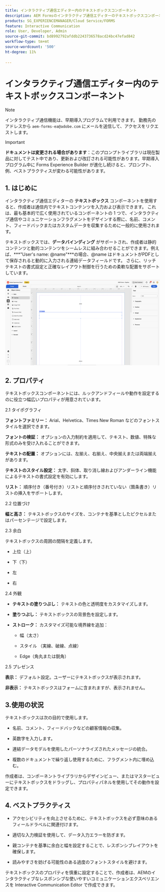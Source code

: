 ```yaml
---
title: インタラクティブ通信エディター内のテキストボックスコンポーネント
description: AEM Formsのインタラクティブ通信エディターのテキストボックスコンポーネントを使用すると、作成者は通信内でテキストコンテンツを入力して表示できます。
products: SG_EXPERIENCEMANAGER/Cloud Service/FORMS
feature: Interactive Communication
role: User, Developer, Admin
source-git-commit: bd8992792afddb2243736578acd24bc47efad842
workflow-type: tm+mt
source-wordcount: '500'
ht-degree: 11%

---
```



# インタラクティブ通信エディター内のテキストボックスコンポーネント

>[!NOTE]
>
> インタラクティブ通信機能は、早期導入プログラムで利用できます。 勤務先のアドレスから `aem-forms-ea@adobe.com` にメールを送信して、アクセスをリクエストします。

>[!IMPORTANT]
>
> **ドキュメントは変更される場合があります**：このプロンプトライブラリは現在製品に対してテスト中であり、更新および改訂される可能性があります。早期導入プログラム中に Forms Experience Builder が進化し続けると、プロンプト、例、ベストプラクティスが変わる可能性があります。

## &#x200B;1. はじめに

インタラクティブ通信エディターの **テキストボックス** コンポーネントを使用すると、作成者は通信内でテキストコンテンツを入力および表示できます。 これは、最も基本的で広く使用されているコンポーネントの 1 つで、インタラクティブ通信やコミュニケーションフラグメントをデザインする際に、名前、コメント、フィードバックまたはカスタムデータを収集するために一般的に使用されます。

テキストボックスでは、**データバインディング** がサポートされ、作成者は静的コンテンツと動的コンテンツをシームレスに組み合わせることができます。例えば、***&quot;User&#39;s name: @name&quot;***の場合、@name はドキュメントがPDFとして保存されると動的に入力される連結データフィールドです。 さらに、リッチテキストの書式設定と正確なレイアウト制御を行うための柔軟な配置をサポートしています。

![IC 文書の検索 ](/help/forms/interactive-communication/assets/textbox.png)

## &#x200B;2. プロパティ

テキストボックスコンポーネントには、ルックアンドフィールや動作を設定するのに役立つ幅広いプロパティが用意されています。

2.1 タイポグラフィ

**フォントファミリー：** Arial、Helvetica、Times New Roman などのフォントスタイルを選択できます。

**フォントの検証：** オプションの入力制約を適用して、テキスト、数値、特殊な形式のみを受け入れることができます。

**テキストの配置：** オプションには、左揃え、右揃え、中央揃えまたは両端揃えがあります。

**テキストのスタイル設定：** 太字、斜体、取り消し線およびアンダーライン機能によるテキストの書式設定を有効にします。

**リスト：** 順序付き（番号付き）リストと順序付きされていない（箇条書き）リストの挿入をサポートします。

2.2 位置づけ

**幅と高さ：** テキストボックスのサイズを、コンテナを基準としたピクセルまたはパーセンテージで設定します。

2.3 余白

テキストボックスの周囲の間隔を定義します。

- 上位（上）

- 下（下）

- 左

- 右

2.4 外観

- **テキストの塗りつぶし：** テキストの色と透明度をカスタマイズします。

- **塗りつぶし：** テキストボックスの背景色を設定します。

- **ストローク：** カスタマイズ可能な境界線を追加：

   - 幅（太さ）

   - スタイル （実線、破線、点線）

   - Edge（角丸または鋭角）

2.5 プレゼンス

**表示：** デフォルト設定。ユーザーにテキストボックスが表示されます。

**非表示：** テキストボックスはフォームに含まれますが、表示されません。



## 3.使用の状況

テキストボックスは次の目的で使用します。

- 名前、コメント、フィードバックなどの顧客情報の収集。

- 英数字を入力します。

- 連結データモデルを使用したパーソナライズされたメッセージの統合。

- 複数のドキュメントで繰り返し使用するために、フラグメント内に埋め込む。

作成者は、コンポーネントライブラリからデザインビュー、またはマスタービューにテキストボックスをドラッグし、プロパティパネルを使用してその動作を設定できます。

## &#x200B;4. ベストプラクティス

- アクセシビリティを向上させるために、テキストボックスを必ず意味のあるフィールドラベルに関連付けます。

- 適切な入力検証を使用して、データ入力エラーを防ぎます。

- 親コンテナを基準に余白と幅を設定することで、レスポンシブレイアウトを確保します。

- 読みやすさを妨げる可能性のある過度のフォントスタイルを避けます。

テキストボックスのプロパティを慎重に設定することで、作成者は、AEMのインタラクティブなレスポンシブな使いやすいコミュニケーションエクスペリエンスを Interactive Communication Editor で作成できます。

